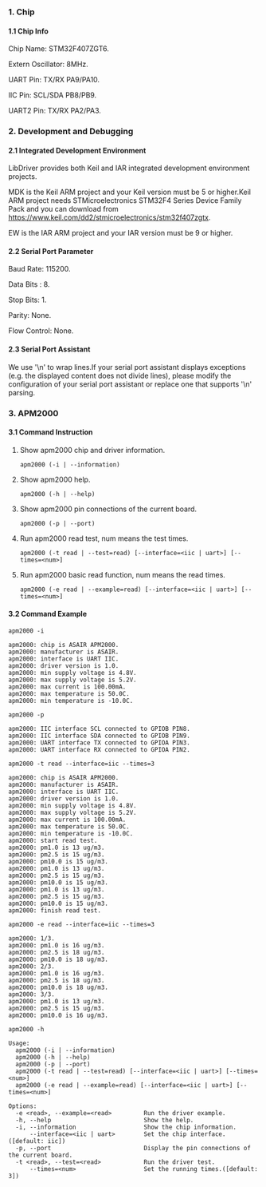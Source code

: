 ### 1. Chip

#### 1.1 Chip Info

Chip Name: STM32F407ZGT6.

Extern Oscillator: 8MHz.

UART Pin: TX/RX PA9/PA10.

IIC Pin: SCL/SDA PB8/PB9.

UART2 Pin:  TX/RX PA2/PA3.

### 2. Development and Debugging

#### 2.1 Integrated Development Environment

LibDriver provides both Keil and IAR integrated development environment projects.

MDK is the Keil ARM project and your Keil version must be 5 or higher.Keil ARM project needs STMicroelectronics STM32F4 Series Device Family Pack and you can download from https://www.keil.com/dd2/stmicroelectronics/stm32f407zgtx.

EW is the IAR ARM project and your IAR version must be 9 or higher.

#### 2.2 Serial Port Parameter

Baud Rate: 115200.

Data Bits : 8.

Stop Bits: 1.

Parity: None.

Flow Control: None.

#### 2.3 Serial Port Assistant

We use '\n' to wrap lines.If your serial port assistant displays exceptions (e.g. the displayed content does not divide lines), please modify the configuration of your serial port assistant or replace one that supports '\n' parsing.

### 3. APM2000

#### 3.1 Command Instruction

1. Show apm2000 chip and driver information.

   ```shell
   apm2000 (-i | --information)
   ```

2. Show apm2000 help.

   ```shell
   apm2000 (-h | --help)
   ```

3. Show apm2000 pin connections of the current board.

   ```shell
   apm2000 (-p | --port)
   ```

4. Run apm2000 read test, num means the test times.

   ```shell
   apm2000 (-t read | --test=read) [--interface=<iic | uart>] [--times=<num>]
   ```

5. Run apm2000 basic read function, num means the read times.

   ```shell
   apm2000 (-e read | --example=read) [--interface=<iic | uart>] [--times=<num>]
   ```

#### 3.2 Command Example

```shell
apm2000 -i

apm2000: chip is ASAIR APM2000.
apm2000: manufacturer is ASAIR.
apm2000: interface is UART IIC.
apm2000: driver version is 1.0.
apm2000: min supply voltage is 4.8V.
apm2000: max supply voltage is 5.2V.
apm2000: max current is 100.00mA.
apm2000: max temperature is 50.0C.
apm2000: min temperature is -10.0C.
```

```shell
apm2000 -p

apm2000: IIC interface SCL connected to GPIOB PIN8.
apm2000: IIC interface SDA connected to GPIOB PIN9.
apm2000: UART interface TX connected to GPIOA PIN3.
apm2000: UART interface RX connected to GPIOA PIN2.
```

```shell
apm2000 -t read --interface=iic --times=3

apm2000: chip is ASAIR APM2000.
apm2000: manufacturer is ASAIR.
apm2000: interface is UART IIC.
apm2000: driver version is 1.0.
apm2000: min supply voltage is 4.8V.
apm2000: max supply voltage is 5.2V.
apm2000: max current is 100.00mA.
apm2000: max temperature is 50.0C.
apm2000: min temperature is -10.0C.
apm2000: start read test.
apm2000: pm1.0 is 13 ug/m3.
apm2000: pm2.5 is 15 ug/m3.
apm2000: pm10.0 is 15 ug/m3.
apm2000: pm1.0 is 13 ug/m3.
apm2000: pm2.5 is 15 ug/m3.
apm2000: pm10.0 is 15 ug/m3.
apm2000: pm1.0 is 13 ug/m3.
apm2000: pm2.5 is 15 ug/m3.
apm2000: pm10.0 is 15 ug/m3.
apm2000: finish read test.
```

```shell
apm2000 -e read --interface=iic --times=3

apm2000: 1/3.
apm2000: pm1.0 is 16 ug/m3.
apm2000: pm2.5 is 18 ug/m3.
apm2000: pm10.0 is 18 ug/m3.
apm2000: 2/3.
apm2000: pm1.0 is 16 ug/m3.
apm2000: pm2.5 is 18 ug/m3.
apm2000: pm10.0 is 18 ug/m3.
apm2000: 3/3.
apm2000: pm1.0 is 13 ug/m3.
apm2000: pm2.5 is 15 ug/m3.
apm2000: pm10.0 is 16 ug/m3.
```

```shell
apm2000 -h

Usage:
  apm2000 (-i | --information)
  apm2000 (-h | --help)
  apm2000 (-p | --port)
  apm2000 (-t read | --test=read) [--interface=<iic | uart>] [--times=<num>]
  apm2000 (-e read | --example=read) [--interface=<iic | uart>] [--times=<num>]

Options:
  -e <read>, --example=<read>         Run the driver example.
  -h, --help                          Show the help.
  -i, --information                   Show the chip information.
      --interface=<iic | uart>        Set the chip interface.([default: iic])
  -p, --port                          Display the pin connections of the current board.
  -t <read>, --test=<read>            Run the driver test.
      --times=<num>                   Set the running times.([default: 3])
```

